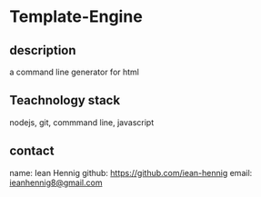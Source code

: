 # Template-Engine

## description 
a command line  generator for html 

## Teachnology stack
nodejs, git, commmand line, javascript 

## contact
name: Iean Hennig
github: https://github.com/iean-hennig
email: ieanhennig8@gmail.com

